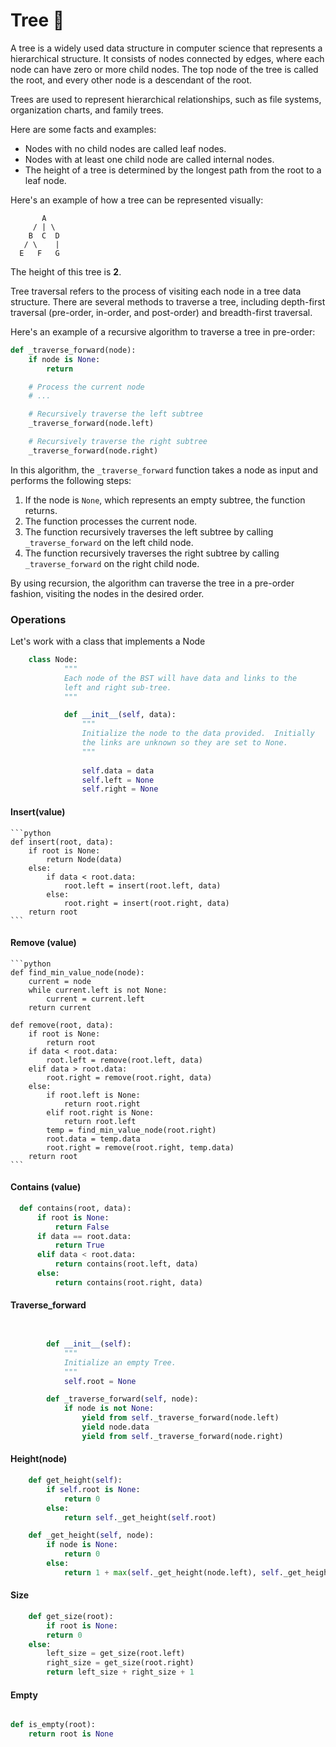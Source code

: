 # Tree 🌲

A tree is a widely used data structure in computer science that represents a hierarchical structure. It consists of nodes connected by edges, where each node can have zero or more child nodes. The top node of the tree is called the root, and every other node is a descendant of the root.

Trees are used to represent hierarchical relationships, such as file systems, organization charts, and family trees.

Here are some facts and examples:

- Nodes with no child nodes are called leaf nodes.
- Nodes with at least one child node are called internal nodes.
- The height of a tree is determined by the longest path from the root to a leaf node.

Here's an example of how a tree can be represented visually:

```
       A
     / | \
    B  C  D
   / \    |
  E   F   G
```

The height of this tree is **2**.

Tree traversal refers to the process of visiting each node in a tree data structure. There are several methods to traverse a tree, including depth-first traversal (pre-order, in-order, and post-order) and breadth-first traversal.

Here's an example of a recursive algorithm to traverse a tree in pre-order:

```python
def _traverse_forward(node):
    if node is None:
        return

    # Process the current node
    # ...

    # Recursively traverse the left subtree
    _traverse_forward(node.left)

    # Recursively traverse the right subtree
    _traverse_forward(node.right)
```

In this algorithm, the `_traverse_forward` function takes a node as input and performs the following steps:

1. If the node is `None`, which represents an empty subtree, the function returns.
2. The function processes the current node.
3. The function recursively traverses the left subtree by calling `_traverse_forward` on the left child node.
4. The function recursively traverses the right subtree by calling `_traverse_forward` on the right child node.

By using recursion, the algorithm can traverse the tree in a pre-order fashion, visiting the nodes in the desired order.


### Operations 
Let's work with a class that implements a Node
```python
    class Node:
            """
            Each node of the BST will have data and links to the 
            left and right sub-tree. 
            """

            def __init__(self, data):
                """ 
                Initialize the node to the data provided.  Initially
                the links are unknown so they are set to None.
                """
        
                self.data = data
                self.left = None
                self.right = None
```

#### Insert(value) 
    ```python
    def insert(root, data):
        if root is None:
            return Node(data)
        else:
            if data < root.data:
                root.left = insert(root.left, data)
            else:
                root.right = insert(root.right, data)
        return root
    ```

#### Remove (value)
    ```python
    def find_min_value_node(node):
        current = node
        while current.left is not None:
            current = current.left
        return current

    def remove(root, data):
        if root is None:
            return root
        if data < root.data:
            root.left = remove(root.left, data)
        elif data > root.data:
            root.right = remove(root.right, data)
        else:
            if root.left is None:
                return root.right
            elif root.right is None:
                return root.left
            temp = find_min_value_node(root.right)
            root.data = temp.data
            root.right = remove(root.right, temp.data)
        return root
    ```

#### Contains (value)
  ```python
    def contains(root, data):
        if root is None:
            return False
        if data == root.data:
            return True
        elif data < root.data:
            return contains(root.left, data)
        else:
            return contains(root.right, data)
```

#### Traverse_forward
```python


        def __init__(self):
            """
            Initialize an empty Tree.
            """
            self.root = None

        def _traverse_forward(self, node):
            if node is not None:
                yield from self._traverse_forward(node.left)
                yield node.data
                yield from self._traverse_forward(node.right)
```

#### Height(node)
```python
    def get_height(self):
        if self.root is None:
            return 0
        else:
            return self._get_height(self.root)  

    def _get_height(self, node):
        if node is None:
            return 0 
        else: 
            return 1 + max(self._get_height(node.left), self._get_height(node.right))
```

#### Size
```python
    def get_size(root):
        if root is None:
        return 0
    else:
        left_size = get_size(root.left)
        right_size = get_size(root.right)
        return left_size + right_size + 1
```
    
#### Empty
```python

def is_empty(root):
    return root is None
```
